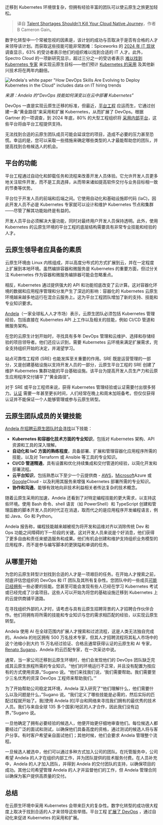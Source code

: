 
<!--
title: 人才短缺不应阻碍您的云原生之旅 

cover: https://cdn.thenewstack.io/media/2024/06/0461b334-talent-shortages-cloud-native-journey.jpg
-->

迁移到 Kubernetes 环境很复杂，但拥有经验丰富的团队可以使云原生之旅更加轻松。 


> 译自 [Talent Shortages Shouldn’t Kill Your Cloud Native Journey](https://thenewstack.io/talent-shortages-shouldnt-kill-your-cloud-native-journey/)，作者 B Cameron Gain。

数字化转型中一个常被忽视的因素是，该计划的成功与否取决于是否有合格的人才来领导该计划。而获取这些技能可能非常困难：Spiceworks 的 [2024 年 IT 现状](https://www.spiceworks.com/research/state-of-it-budget/) 调查显示，63% 的受访者表示他们的组织难以找到合适的 IT 人才。此外，Spectro Cloud 的一项新研究显示，超过三分之一的受访者表示 [难以找到 Kubernetes 专家](https://thenewstack.io/kubernetes-48-of-users-struggle-with-tool-choice/) 来实现云原生目标——他们预计 [Kubernetes 的采用](https://roadmap.sh/kubernetes) 及其他新兴技术将在两年内翻倍。

![Andela's white paper "How DevOps Skills Are Evolving to Deploy Kubernetes in the Cloud" includes data on IT hiring trends](https://cdn.thenewstack.io/media/2024/06/1af2034d-it-modernization-andela4.png)

*来源：Andela 的“DevOps 技能如何演变以在云中部署 Kubernetes”*

DevOps 一直是实现云原生迁移的标准，但最近，[平台工程](https://thenewstack.io/platform-engineering/platform-engineering-the-path-to-devops-success/) 应运而生，它通过创建一条“黄金路径”来采用和扩展 Kubernetes，从而扩展了 DevOps。根据 Gartner 的一项调查，到 2024 年底，80% 的大型工程组织将 [采用内部平台](https://www.gartner.com/en/information-technology/insights/top-technology-trends)，这些平台将由平台工程提供支持。

无法找到合适的云原生团队成员可能会延误您的项目，造成不必要的压力甚至恐慌。幸运的是，您可以采取一些措施来确定哪些类型的人才最能帮助您的团队，并提高找到合格候选人的机会。

## 平台的功能

平台工程通过自动化和卸载任务和流程来改善开发人员体验。它允许开发人员更多地关注软件开发，而不是工具选择，从而带来诸如提高软件交付与业务目标相一致的节奏等优势。

平台位于开发人员的前端和后端之间。它使用自动化和基础设施即代码 (IaC)，因此开发人员不必是 Kubernetes 专家就可以设计和维护 Kubernetes 节点和集群——尽管了解其功能始终是有益的。

开发人员平台必须解决大量功能，同时对最终用户开发人员保持透明。此外，使用 Kubernetes 的云原生环境的平台工程的底层结构需要具有非常专业技能和经验的人才。

## 云原生领导者应具备的素质

云原生环境由 Linux 内核组成，并以高度分布式的方式扩展到云，并在一定程度上扩展到本地环境。虽然编排容器和微服务是 Kubernetes 的重要方面，但过分关注 Kubernetes 作为容器和微服务编排器可能会忽略重点。

相反，Kubernetes 通过提供强大的 API 和功能彻底改变了云计算。这对容器化环境的数据和应用程序管理和分发产生了深远的影响：容器化的 Kubernetes 云原生环境越来越多地运行在混合云服务上。这为平台工程团队增加了新的支持、技能和专业知识要求。

[Andela](https://andela.com/)（一家全球私人人才市场）表示，云原生团队必须包括 Kubernetes 管理经验，包括直接在 Kubernetes API 上工作以及相关的技能，例如 CI/CD 管道和微服务架构。

在您的云原生计划开始时，寻找具有多年 DevOps 管理和云维护、选择和存储经验的项目领导者。他们还应认识到，需要 Kubernetes 云环境来满足扩展需求，完全支持组织开始的决定，并渴望学习。

站点可靠性工程师 (SRE) 也能发挥至关重要的作用。SRE 既是运营管理的一部分，又是创建基础设施以支持开发人员的一部分，云原生平台工程的 SRE 创建了维护 Kubernetes 集群功能的平台基础设施。该平台为提高开发人员生产力和云原生应用程序交付铺平了“黄金路径”。

对于 SRE 或平台工程师来说，获得 Kubernetes 管理经验或认证需要付出很多努力。[认证](https://kubernetes.io/training/) 需要一年甚至更长时间，人们经常在晚上和周末加班备考。但仅仅获得认证并不能保证一个人能够管理或参与云原生转型。

## 云原生团队成员的关键技能

[Andela 在招聘云原生团队时会寻找](https://www.andela.com/resources/how-devops-skills-are-evolving-to-deploy-kubernetes-in-the-cloud?utm_medium=contentmarketing&utm_source=whitepaper&utm_campaign=client-global-paid-thought-leadership-tns&utm_content=cloud-whitepaper&utm_term=tns)以下技能：

- **Kubernetes 和容器化技术方面的专业知识**，包括对 Kubernetes 架构、API 资源和工具的深入理解。
- **自动化和 IaC 方面的熟练程度**，具备部署、扩展和管理容器化应用程序所需的技能，以及对 Terraform 或 Ansible 等工具的专业知识。
- **CI/CD 管道精通**，具有设置和优化持续集成和交付管道的经验，以简化开发和部署流程。
- **云平台知识**，包括熟悉以下至少一个云提供商 - [AWS](https://aws.amazon.com/?utm_content=inline+mention)，[Microsoft](https://news.microsoft.com/?utm_content=inline+mention)Azure 或 [Google](https://cloud.google.com/?utm_content=inline+mention)Cloud - 以及利用其服务来增强 Kubernetes 部署所需的专业知识。
- **协作和沟通**，能够有效地向非技术利益相关者传达复杂的技术概念。

随着云原生采用的加速，Andela 还看到了对特定编程技能的更大需求，以支持这些环境。使用 Bash 命令、shell 语言（如 PowerShell）和 TypeScript 创建和管理函数的脚本开发人员的时代正在消退，取而代之的是应用程序开发编程语言，例如 Java、Go 和 Python。

Andela 报告称，编程技能越来越被视为将开发和运维对齐以消除传统 Dev 和 Ops 功能之间障碍的下一阶段的关键。这对开发人员来说是个好消息，他们获得了更多自由和责任来塑造服务和成果。他们有机会创建和维护支持组织业务模型的应用程序，而不是参与编写脚本的更狭隘和单调的任务。

## 从哪里开始

为您的云原生转型计划找到合适的人才是一项艰巨的任务。在开始人才搜索之前，彻底评估您组织的 DevOps 和 IT 团队及其所有复杂性。您团队中的一些成员[可能已经拥有](https://kubernetes.io/training/)一些必要的技能。您甚至可能会发现有些人已经在学习 Kubernetes 考试或已经完成了沙盒项目。这些人可以开始为将您的基础设施迁移到 Kubernetes 上的云提供商铺平道路。

在寻找组织外部的人才时，请考虑与具有云原生招聘背景的人才招聘合作伙伴合作。他们将拥有将所需的技能和专业知识与您的需求相匹配的经验，以实现云原生转型。

Andela 使用 AI 在全球范围内扩展人才搜索和过滤流程，这是人类无法独自完成的。Andela 的社区拥有 500 万名技术专家，但其人才招聘流程将其私人市场中的这个池缩小到大约 15 万名经过验证、合格且通常获得认证的云原生和 AI 专家，[Renato Sugano](https://www.linkedin.com/in/rsugano/)，Andela 的云匹配专家，在一次采访中说。

通常，当一家公司迁移到云原生环境时，他们会发现他们的 DevOps 团队缺乏完成其云原生旅程所需的专业知识。“他们的环境运行不正常，并且没有配置为按应有的方式使用资源，”Sugano 说。“他们来找我们说，‘我们需要帮助。我们需要至少三名优秀的资深 DevOps 工程师来帮助我们。’”

为了开始帮助公司稳定其环境，Andela 深入研究了“他们理解什么，他们需要什么以及问题是什么，”Sugano 说。“我们定义了哪些技能是必需的，然后实际的匹配过程就开始了。我[使用 Andela 的]平台和网络来寻找我们拥有的最优秀的技术人员。我们与来自全球 135 多个国家/地区的人才合作，因此我们没有边界，”Sugano 说。 

一旦他确定了拥有必要经验的候选人，他便开始更仔细地审查他们。每位候选人都要经过广泛的面试和测试，以确保他们具备高度的资格，通过测试的候选人将与客户分享。有时客户希望亲自面试他们；其他时候，他们会要求 Andela 管理整个流程。

一旦候选人被选中，他们可以通过多种方式加入公司的团队。在托管服务中，公司希望 Andela 的人才在组织内部工作，并为团队提供的技术服务付费。在人员补充中，Andela 的人才加入团队，并得到 Andela 的交付团队的支持，以确保项目的成功。其他公司希望管理 Andela 的人才并监督他们的工作，但 Andela 管理合同以确保为客户提供高质量的交付。

## 总结

在云原生环境中采用 Kubernetes 会带来巨大的复杂性。数字化转型的成功很大程度上取决于找到合适的人才来领导这些举措。平台工程 [扩展了 DevOps](https://www.andela.com/resources/how-devops-skills-are-evolving-to-deploy-kubernetes-in-the-cloud?utm_medium=contentmarketing&utm_source=whitepaper&utm_campaign=client-global-paid-thought-leadership-tns&utm_content=cloud-whitepaper&utm_term=tns) ，通过自动化来促进 Kubernetes 的采用和扩展。
